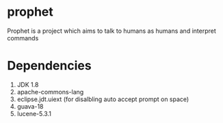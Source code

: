 # prophet
Prophet is a project which aims to talk to humans as humans and interpret commands 

# Dependencies
1. JDK 1.8
2. apache-commons-lang
3. eclipse.jdt.uiext (for disalbling auto accept prompt on space)
4. guava-18
5. lucene-5.3.1
